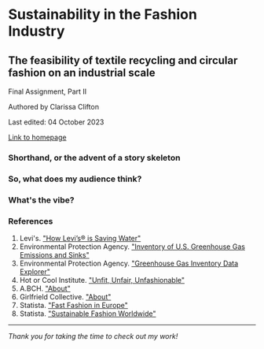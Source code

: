 # Sustainability in the Fashion Industry
## The feasibility of textile recycling and circular fashion on an industrial scale
Final Assignment, Part II

Authored by Clarissa Clifton

Last edited: 04 October 2023

[Link to homepage](https://cjclifto.github.io/tswd_portfolio/)

### Shorthand, or the advent of a story skeleton

### So, what does my audience think?

### What's the vibe?

### References
1. Levi's. ["How Levi’s® is Saving Water"](https://www.levistrauss.com/2019/03/25/world-water-day-2019-saving-h2o/)
2. Environmental Protection Agency. ["Inventory of U.S. Greenhouse Gas Emissions and Sinks"](https://www.epa.gov/ghgemissions/inventory-us-greenhouse-gas-emissions-and-sinks)
3. Environmental Protection Agency. ["Greenhouse Gas Inventory Data Explorer"](https://cfpub.epa.gov/ghgdata/inventoryexplorer/#industry/entiresector/allgas/category/all)
4. Hot or Cool Institute. ["Unfit, Unfair, Unfashionable"](https://cjclifto.github.io/tswd_portfolio/Hot_or_Cool_1_5_fashion_report_.pdf)
5. A.BCH. ["About"](https://abch.world/pages/about-abch)
6. Girlfrield Collective. ["About"](https://girlfriend.com/pages/about-girlfriend)
7. Statista. ["Fast Fashion in Europe"](https://cjclifto.github.io/tswd_portfolio/fastfashioneurope.pdf)
8. Statista. ["Sustainable Fashion Worldwide"](https://cjclifto.github.io/tswd_portfolio/sustainablefashionworldwide.pdf)

---
_Thank you for taking the time to check out my work!_
